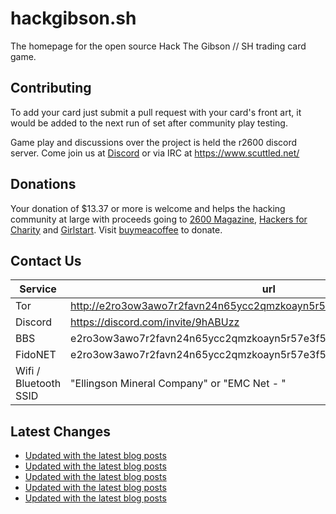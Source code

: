# hackgibson.sh
The homepage for the open source Hack The Gibson // SH trading card game.


## Contributing

To add your card just submit a pull request with your card's front art, it would be added to the next run of set after community play testing.

Game play and discussions over the project is held the r2600 discord server. Come join us at [Discord](https://discord.com/invite/9hABUzz) or via IRC at https://www.scuttled.net/


## Donations

Your donation of $13.37 or more is welcome and helps the hacking community at large with proceeds going to [2600 Magazine](https://2600.com/), [Hackers for Charity](https://hackersforcharity.org) and [Girlstart](https://girlstart.org).  Visit [buymeacoffee](https://www.buymeacoffee.com/hackgibson.sh) to donate.


## Contact Us

Service | url
-|-
Tor | http://e2ro3ow3awo7r2favn24n65ycc2qmzkoayn5r57e3f56nvjwdcgg32ad.onion
Discord | https://discord.com/invite/9hABUzz
BBS | e2ro3ow3awo7r2favn24n65ycc2qmzkoayn5r57e3f56nvjwdcgg32ad.onion:23
FidoNET | e2ro3ow3awo7r2favn24n65ycc2qmzkoayn5r57e3f56nvjwdcgg32ad.onion:24554
Wifi / Bluetooth SSID | "Ellingson Mineral Company" or "EMC Net - <fidonet address>"

## Latest Changes
<!-- BLOG-POST-LIST:START -->
- [Updated with the latest blog posts](https://github.com/DFW2600/hackgibson.sh/commit/d90803654fe8a47d6299dff4679eb86cf6b6f2ce)
- [Updated with the latest blog posts](https://github.com/DFW2600/hackgibson.sh/commit/1e34cd230f8640fa103e9aa243d5d4e5cabc09a5)
- [Updated with the latest blog posts](https://github.com/DFW2600/hackgibson.sh/commit/e61b542fac9213c1e8f114190954c79fa7bd3b6a)
- [Updated with the latest blog posts](https://github.com/DFW2600/hackgibson.sh/commit/5d2f0026738662aedbfd3481c63b05d4b126b1f3)
- [Updated with the latest blog posts](https://github.com/DFW2600/hackgibson.sh/commit/5628635e72ccba8601eb2452fafcab4d22935734)
<!-- BLOG-POST-LIST:END -->
